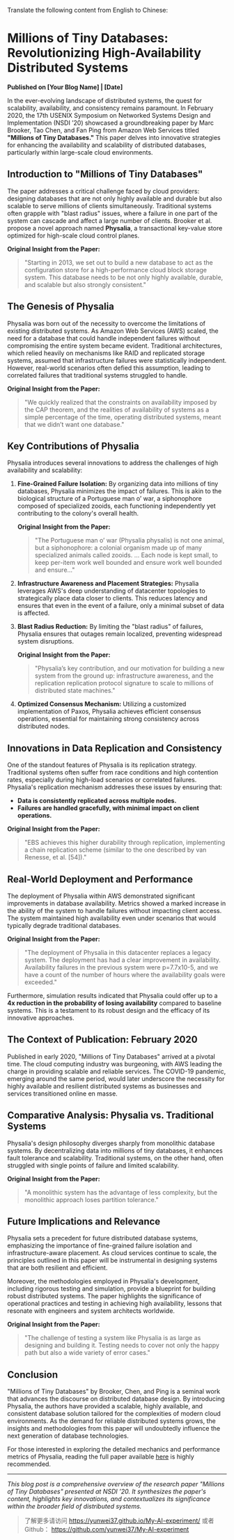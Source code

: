 Translate the following content from English to Chinese:

# Millions of Tiny Databases: Revolutionizing High-Availability Distributed Systems

**Published on [Your Blog Name] | [Date]**

In the ever-evolving landscape of distributed systems, the quest for scalability, availability, and consistency remains paramount. In February 2020, the 17th USENIX Symposium on Networked Systems Design and Implementation (NSDI ’20) showcased a groundbreaking paper by Marc Brooker, Tao Chen, and Fan Ping from Amazon Web Services titled **"Millions of Tiny Databases."** This paper delves into innovative strategies for enhancing the availability and scalability of distributed databases, particularly within large-scale cloud environments.

## Introduction to "Millions of Tiny Databases"

The paper addresses a critical challenge faced by cloud providers: designing databases that are not only highly available and durable but also scalable to serve millions of clients simultaneously. Traditional systems often grapple with "blast radius" issues, where a failure in one part of the system can cascade and affect a large number of clients. Brooker et al. propose a novel approach named **Physalia**, a transactional key-value store optimized for high-scale cloud control planes. 

**Original Insight from the Paper:**
> "Starting in 2013, we set out to build a new database to act as the configuration store for a high-performance cloud block storage system. This database needs to be not only highly available, durable, and scalable but also strongly consistent."

## The Genesis of Physalia

Physalia was born out of the necessity to overcome the limitations of existing distributed systems. As Amazon Web Services (AWS) scaled, the need for a database that could handle independent failures without compromising the entire system became evident. Traditional architectures, which relied heavily on mechanisms like RAID and replicated storage systems, assumed that infrastructure failures were statistically independent. However, real-world scenarios often defied this assumption, leading to correlated failures that traditional systems struggled to handle.

**Original Insight from the Paper:**
> "We quickly realized that the constraints on availability imposed by the CAP theorem, and the realities of availability of systems as a simple percentage of the time, operating distributed systems, meant that we didn’t want one database."

## Key Contributions of Physalia

Physalia introduces several innovations to address the challenges of high availability and scalability:

1. **Fine-Grained Failure Isolation:** By organizing data into millions of tiny databases, Physalia minimizes the impact of failures. This is akin to the biological structure of a Portuguese man o’ war, a siphonophore composed of specialized zooids, each functioning independently yet contributing to the colony's overall health.

    **Original Insight from the Paper:**
    > "The Portuguese man o’ war (Physalia physalis) is not one animal, but a siphonophore: a colonial organism made up of many specialized animals called zooids. ... Each node is kept small, to keep per-item work well bounded and ensure work well bounded and ensure..."

2. **Infrastructure Awareness and Placement Strategies:** Physalia leverages AWS's deep understanding of datacenter topologies to strategically place data closer to clients. This reduces latency and ensures that even in the event of a failure, only a minimal subset of data is affected.

3. **Blast Radius Reduction:** By limiting the "blast radius" of failures, Physalia ensures that outages remain localized, preventing widespread system disruptions.

    **Original Insight from the Paper:**
    > "Physalia’s key contribution, and our motivation for building a new system from the ground up: infrastructure awareness, and the replication replication protocol signature to scale to millions of distributed state machines."

4. **Optimized Consensus Mechanism:** Utilizing a customized implementation of Paxos, Physalia achieves efficient consensus operations, essential for maintaining strong consistency across distributed nodes.

## Innovations in Data Replication and Consistency

One of the standout features of Physalia is its replication strategy. Traditional systems often suffer from race conditions and high contention rates, especially during high-load scenarios or correlated failures. Physalia's replication mechanism addresses these issues by ensuring that:

- **Data is consistently replicated across multiple nodes.**
- **Failures are handled gracefully, with minimal impact on client operations.**

**Original Insight from the Paper:**
> "EBS achieves this higher durability through replication, implementing a chain replication scheme (similar to the one described by van Renesse, et al. [54])."

## Real-World Deployment and Performance

The deployment of Physalia within AWS demonstrated significant improvements in database availability. Metrics showed a marked increase in the ability of the system to handle failures without impacting client access. The system maintained high availability even under scenarios that would typically degrade traditional databases.

**Original Insight from the Paper:**
> "The deployment of Physalia in this datacenter replaces a legacy system. The deployment has had a clear improvement in availability. Availability failures in the previous system were p=7.7x10-5, and we have a count of the number of hours where the availability goals were exceeded."

Furthermore, simulation results indicated that Physalia could offer up to a **4x reduction in the probability of losing availability** compared to baseline systems. This is a testament to its robust design and the efficacy of its innovative approaches.

## The Context of Publication: February 2020

Published in early 2020, "Millions of Tiny Databases" arrived at a pivotal time. The cloud computing industry was burgeoning, with AWS leading the charge in providing scalable and reliable services. The COVID-19 pandemic, emerging around the same period, would later underscore the necessity for highly available and resilient distributed systems as businesses and services transitioned online en masse.

## Comparative Analysis: Physalia vs. Traditional Systems

Physalia's design philosophy diverges sharply from monolithic database systems. By decentralizing data into millions of tiny databases, it enhances fault tolerance and scalability. Traditional systems, on the other hand, often struggled with single points of failure and limited scalability.

**Original Insight from the Paper:**
> "A monolithic system has the advantage of less complexity, but the monolithic approach loses partition tolerance."

## Future Implications and Relevance

Physalia sets a precedent for future distributed database systems, emphasizing the importance of fine-grained failure isolation and infrastructure-aware placement. As cloud services continue to scale, the principles outlined in this paper will be instrumental in designing systems that are both resilient and efficient.

Moreover, the methodologies employed in Physalia's development, including rigorous testing and simulation, provide a blueprint for building robust distributed systems. The paper highlights the significance of operational practices and testing in achieving high availability, lessons that resonate with engineers and system architects worldwide.

**Original Insight from the Paper:**
> "The challenge of testing a system like Physalia is as large as designing and building it. Testing needs to cover not only the happy path but also a wide variety of error cases."

## Conclusion

"Millions of Tiny Databases" by Brooker, Chen, and Ping is a seminal work that advances the discourse on distributed database design. By introducing Physalia, the authors have provided a scalable, highly available, and consistent database solution tailored for the complexities of modern cloud environments. As the demand for reliable distributed systems grows, the insights and methodologies from this paper will undoubtedly influence the next generation of database technologies.

For those interested in exploring the detailed mechanics and performance metrics of Physalia, reading the full paper available [here](https://www.usenix.org/conference/nsdi20/presentation/brooker) is highly recommended.

---

*This blog post is a comprehensive overview of the research paper "Millions of Tiny Databases" presented at NSDI ’20. It synthesizes the paper's content, highlights key innovations, and contextualizes its significance within the broader field of distributed systems.*

> 了解更多请访问 <https://yunwei37.github.io/My-AI-experiment/> 或者 Github： <https://github.com/yunwei37/My-AI-experiment>
